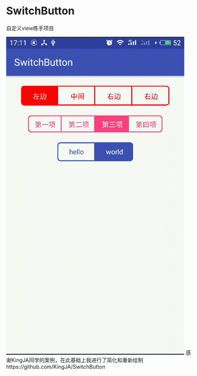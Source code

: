 # SwitchButton
自定义view练手项目

![](https://raw.githubusercontent.com/yuliangC/SwitchButton/master/screenshots/S80915-17115197.gif)
感谢KingJA同学的案例，在此基础上我进行了简化和重新绘制https://github.com/KingJA/SwitchButton
